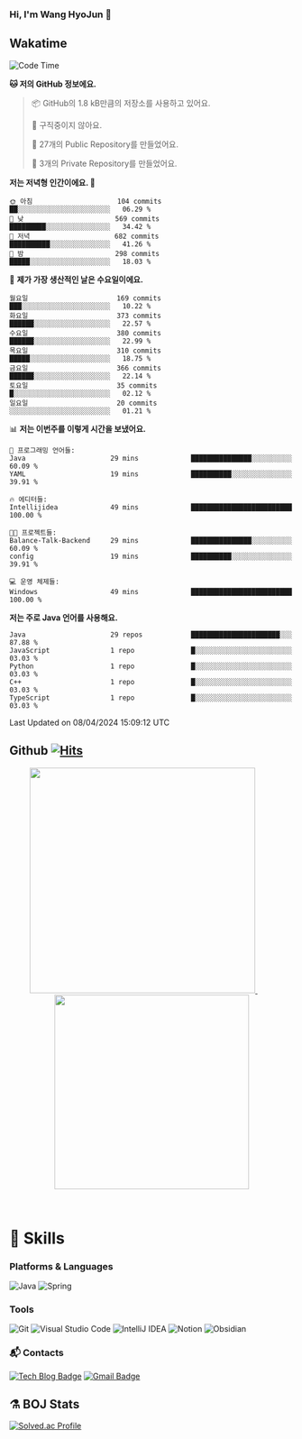 ### Hi, I'm Wang HyoJun 👋

## Wakatime
<!--START_SECTION:waka-->
![Code Time](http://img.shields.io/badge/Code%20Time-198%20hrs%2058%20mins-blue)

**🐱 저의 GitHub 정보에요.** 

> 📦 GitHub의 1.8 kB만큼의 저장소를 사용하고 있어요. 
 > 
> 🚫 구직중이지 않아요.
 > 
> 📜 27개의 Public Repository를 만들었어요. 
 > 
> 🔑 3개의 Private Repository를 만들었어요. 
 > 
**저는 저녁형 인간이에요. 🦉** 

```text
🌞 아침                     104 commits         ██░░░░░░░░░░░░░░░░░░░░░░░   06.29 % 
🌆 낮　                     569 commits         █████████░░░░░░░░░░░░░░░░   34.42 % 
🌃 저녁                     682 commits         ██████████░░░░░░░░░░░░░░░   41.26 % 
🌙 밤　                     298 commits         █████░░░░░░░░░░░░░░░░░░░░   18.03 % 
```
📅 **제가 가장 생산적인 날은 수요일이에요.** 

```text
월요일                      169 commits         ███░░░░░░░░░░░░░░░░░░░░░░   10.22 % 
화요일                      373 commits         ██████░░░░░░░░░░░░░░░░░░░   22.57 % 
수요일                      380 commits         ██████░░░░░░░░░░░░░░░░░░░   22.99 % 
목요일                      310 commits         █████░░░░░░░░░░░░░░░░░░░░   18.75 % 
금요일                      366 commits         ██████░░░░░░░░░░░░░░░░░░░   22.14 % 
토요일                      35 commits          █░░░░░░░░░░░░░░░░░░░░░░░░   02.12 % 
일요일                      20 commits          ░░░░░░░░░░░░░░░░░░░░░░░░░   01.21 % 
```


📊 **저는 이번주를 이렇게 시간을 보냈어요.** 

```text
💬 프로그래밍 언어들: 
Java                     29 mins             ███████████████░░░░░░░░░░   60.09 % 
YAML                     19 mins             ██████████░░░░░░░░░░░░░░░   39.91 % 

🔥 에디터들: 
Intellijidea             49 mins             █████████████████████████   100.00 % 

🐱‍💻 프로젝트들: 
Balance-Talk-Backend     29 mins             ███████████████░░░░░░░░░░   60.09 % 
config                   19 mins             ██████████░░░░░░░░░░░░░░░   39.91 % 

💻 운영 체제들: 
Windows                  49 mins             █████████████████████████   100.00 % 
```

**저는 주로 Java 언어를 사용해요.** 

```text
Java                     29 repos            ██████████████████████░░░   87.88 % 
JavaScript               1 repo              █░░░░░░░░░░░░░░░░░░░░░░░░   03.03 % 
Python                   1 repo              █░░░░░░░░░░░░░░░░░░░░░░░░   03.03 % 
C++                      1 repo              █░░░░░░░░░░░░░░░░░░░░░░░░   03.03 % 
TypeScript               1 repo              █░░░░░░░░░░░░░░░░░░░░░░░░   03.03 % 
```




 Last Updated on 08/04/2024 15:09:12 UTC
<!--END_SECTION:waka-->

## Github [![Hits](https://hits.seeyoufarm.com/api/count/incr/badge.svg?url=https%3A%2F%2Fgithub.com%2Fgywns0417%2Fhit-counter&count_bg=%239AEB68&title_bg=%23B1D1F7&icon=&icon_color=%23E7E7E7&title=hits&edge_flat=false)](https://hits.seeyoufarm.com)

<p align="center">
  <a href="https://github.com/gywns0417">
    <img src="https://github-readme-stats.vercel.app/api?username=gywns0417&show_icons=true&theme=catppuccin_latte" width="400" style="max-width:100%;" />
  </a>
  &nbsp;
  &nbsp;
  &nbsp;
  &nbsp;
  <a href="https://github.com/gywns0417">
    <img src="https://github-readme-stats.vercel.app/api/top-langs/?username=gywns0417&layout=compact&show_icons=true&show_owner=true&theme=nord" width="345" style="max-width:100%;"/>
  </a>
</p>

<br>

# 💪 Skills
### Platforms & Languages
![Java](https://img.shields.io/badge/Java-007396.svg?&style=for-the-badge&logo=Java&logoColor=white)
![Spring](https://img.shields.io/badge/Spring-6DB33F.svg?&style=for-the-badge&logo=Spring&logoColor=white)

### Tools
![Git](https://img.shields.io/badge/Git-F05032.svg?&style=for-the-badge&logo=Git&logoColor=white)
![Visual Studio Code](https://img.shields.io/badge/Visual%20Studio%20Code-007ACC.svg?&style=for-the-badge&logo=Visual%20Studio%20Code&logoColor=white)
![IntelliJ IDEA](https://img.shields.io/badge/IntelliJ%20IDEA-000000.svg?&style=for-the-badge&logo=IntelliJ%20IDEA&logoColor=white)
![Notion](https://img.shields.io/badge/Notion-000000.svg?&style=for-the-badge&logo=Notion&logoColor=white)
![Obsidian](https://img.shields.io/badge/Obsidian-7C3AED.svg?&style=for-the-badge&logo=Obsidian&logoColor=white)


### :mailbox_with_mail: Contacts
[![Tech Blog Badge](http://img.shields.io/badge/-Tech%20blog-black?style=flat-square&logo=github&link=https://king-dev.tistory.com/)](https://king.tistory.com/)
[![Gmail Badge](https://img.shields.io/badge/Gmail-d14836?style=flat-square&logo=Gmail&logoColor=white&link=mailto:gywns0417@gmail.com)](mailto:gywns0417@gmail.com)

## ⚗️ BOJ Stats

[![Solved.ac Profile](http://mazassumnida.wtf/api/v2/generate_badge?boj=gywns0417)](https://solved.ac/gywns0417/)
